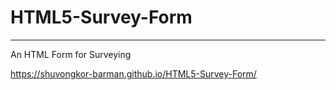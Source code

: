 # HTML5-Survey-Form
------------------------------
An HTML Form for Surveying 


https://shuvongkor-barman.github.io/HTML5-Survey-Form/

